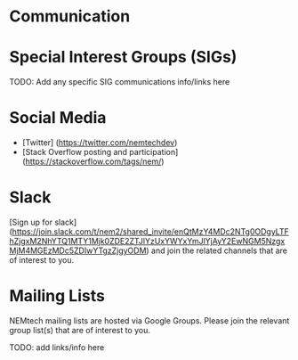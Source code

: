 # Communication

# Special Interest Groups (SIGs)

TODO: Add any specific SIG communications info/links here


# Social Media

* [Twitter] (https://twitter.com/nemtechdev)
* [Stack Overflow posting and participation] (https://stackoverflow.com/tags/nem/)


# Slack

[Sign up for slack] (https://join.slack.com/t/nem2/shared_invite/enQtMzY4MDc2NTg0ODgyLTFhZjgxM2NhYTQ1MTY1Mjk0ZDE2ZTJlYzUxYWYxYmJlYjAyY2EwNGM5NzgxMjM4MGEzMDc5ZDIwYTgzZjgyODM) and join the related channels that are of interest to you.

# Mailing Lists

NEMtech mailing lists are hosted via Google Groups.  Please join the relevant group list(s) that are of interest to you.

TODO: add links/info here